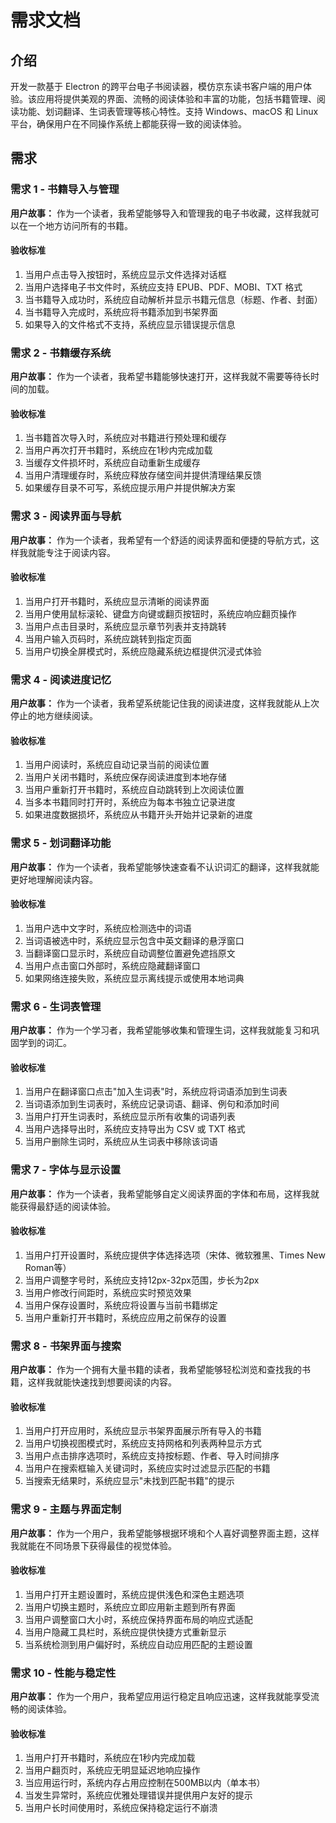 # 需求文档

## 介绍

开发一款基于 Electron 的跨平台电子书阅读器，模仿京东读书客户端的用户体验。该应用将提供美观的界面、流畅的阅读体验和丰富的功能，包括书籍管理、阅读功能、划词翻译、生词表管理等核心特性。支持 Windows、macOS 和 Linux 平台，确保用户在不同操作系统上都能获得一致的阅读体验。

## 需求

### 需求 1 - 书籍导入与管理

**用户故事：** 作为一个读者，我希望能够导入和管理我的电子书收藏，这样我就可以在一个地方访问所有的书籍。

#### 验收标准

1. 当用户点击导入按钮时，系统应显示文件选择对话框
2. 当用户选择电子书文件时，系统应支持 EPUB、PDF、MOBI、TXT 格式
3. 当书籍导入成功时，系统应自动解析并显示书籍元信息（标题、作者、封面）
4. 当书籍导入完成时，系统应将书籍添加到书架界面
5. 如果导入的文件格式不支持，系统应显示错误提示信息

### 需求 2 - 书籍缓存系统

**用户故事：** 作为一个读者，我希望书籍能够快速打开，这样我就不需要等待长时间的加载。

#### 验收标准

1. 当书籍首次导入时，系统应对书籍进行预处理和缓存
2. 当用户再次打开书籍时，系统应在1秒内完成加载
3. 当缓存文件损坏时，系统应自动重新生成缓存
4. 当用户清理缓存时，系统应释放存储空间并提供清理结果反馈
5. 如果缓存目录不可写，系统应提示用户并提供解决方案

### 需求 3 - 阅读界面与导航

**用户故事：** 作为一个读者，我希望有一个舒适的阅读界面和便捷的导航方式，这样我就能专注于阅读内容。

#### 验收标准

1. 当用户打开书籍时，系统应显示清晰的阅读界面
2. 当用户使用鼠标滚轮、键盘方向键或翻页按钮时，系统应响应翻页操作
3. 当用户点击目录时，系统应显示章节列表并支持跳转
4. 当用户输入页码时，系统应跳转到指定页面
5. 当用户切换全屏模式时，系统应隐藏系统边框提供沉浸式体验

### 需求 4 - 阅读进度记忆

**用户故事：** 作为一个读者，我希望系统能记住我的阅读进度，这样我就能从上次停止的地方继续阅读。

#### 验收标准

1. 当用户阅读时，系统应自动记录当前的阅读位置
2. 当用户关闭书籍时，系统应保存阅读进度到本地存储
3. 当用户重新打开书籍时，系统应自动跳转到上次阅读位置
4. 当多本书籍同时打开时，系统应为每本书独立记录进度
5. 如果进度数据损坏，系统应从书籍开头开始并记录新的进度

### 需求 5 - 划词翻译功能

**用户故事：** 作为一个读者，我希望能够快速查看不认识词汇的翻译，这样我就能更好地理解阅读内容。

#### 验收标准

1. 当用户选中文字时，系统应检测选中的词语
2. 当词语被选中时，系统应显示包含中英文翻译的悬浮窗口
3. 当翻译窗口显示时，系统应自动调整位置避免遮挡原文
4. 当用户点击窗口外部时，系统应隐藏翻译窗口
5. 如果网络连接失败，系统应显示离线提示或使用本地词典

### 需求 6 - 生词表管理

**用户故事：** 作为一个学习者，我希望能够收集和管理生词，这样我就能复习和巩固学到的词汇。

#### 验收标准

1. 当用户在翻译窗口点击"加入生词表"时，系统应将词语添加到生词表
2. 当词语添加到生词表时，系统应记录词语、翻译、例句和添加时间
3. 当用户打开生词表时，系统应显示所有收集的词语列表
4. 当用户选择导出时，系统应支持导出为 CSV 或 TXT 格式
5. 当用户删除生词时，系统应从生词表中移除该词语

### 需求 7 - 字体与显示设置

**用户故事：** 作为一个读者，我希望能够自定义阅读界面的字体和布局，这样我就能获得最舒适的阅读体验。

#### 验收标准

1. 当用户打开设置时，系统应提供字体选择选项（宋体、微软雅黑、Times New Roman等）
2. 当用户调整字号时，系统应支持12px-32px范围，步长为2px
3. 当用户修改行间距时，系统应实时预览效果
4. 当用户保存设置时，系统应将设置与当前书籍绑定
5. 当用户重新打开书籍时，系统应应用之前保存的设置

### 需求 8 - 书架界面与搜索

**用户故事：** 作为一个拥有大量书籍的读者，我希望能够轻松浏览和查找我的书籍，这样我就能快速找到想要阅读的内容。

#### 验收标准

1. 当用户打开应用时，系统应显示书架界面展示所有导入的书籍
2. 当用户切换视图模式时，系统应支持网格和列表两种显示方式
3. 当用户点击排序选项时，系统应支持按标题、作者、导入时间排序
4. 当用户在搜索框输入关键词时，系统应实时过滤显示匹配的书籍
5. 当搜索无结果时，系统应显示"未找到匹配书籍"的提示

### 需求 9 - 主题与界面定制

**用户故事：** 作为一个用户，我希望能够根据环境和个人喜好调整界面主题，这样我就能在不同场景下获得最佳的视觉体验。

#### 验收标准

1. 当用户打开主题设置时，系统应提供浅色和深色主题选项
2. 当用户切换主题时，系统应立即应用新主题到所有界面
3. 当用户调整窗口大小时，系统应保持界面布局的响应式适配
4. 当用户隐藏工具栏时，系统应提供快捷方式重新显示
5. 当系统检测到用户偏好时，系统应自动应用匹配的主题设置

### 需求 10 - 性能与稳定性

**用户故事：** 作为一个用户，我希望应用运行稳定且响应迅速，这样我就能享受流畅的阅读体验。

#### 验收标准

1. 当用户打开书籍时，系统应在1秒内完成加载
2. 当用户翻页时，系统应无明显延迟地响应操作
3. 当应用运行时，系统内存占用应控制在500MB以内（单本书）
4. 当发生异常时，系统应优雅处理错误并提供用户友好的提示
5. 当用户长时间使用时，系统应保持稳定运行不崩溃